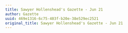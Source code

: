 ```yaml
---
title: Sawyer Hollenshead's Gazette - Jun 21
author: Gazette
uuid: 469e1316-6c75-403f-b20e-38e529ec2521
original_title: Sawyer Hollenshead's Gazette - Jun 21
---
```


